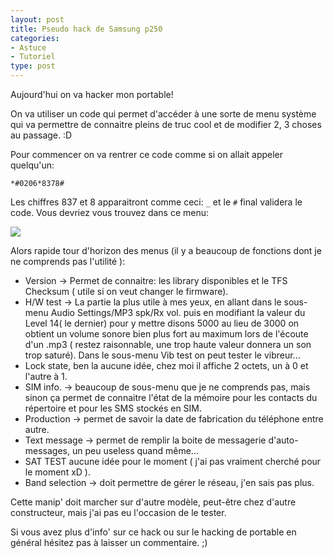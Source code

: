 ```yaml
---
layout: post
title: Pseudo hack de Samsung p250
categories:
- Astuce
- Tutoriel
type: post
---
```

Aujourd'hui on va hacker mon portable!

On va utiliser un code qui permet d'accéder à une sorte de menu système qui va permettre de connaitre pleins de truc cool et de modifier 2, 3 choses au passage. :D

Pour commencer on va rentrer ce code comme si on allait appeler quelqu'un:

`*#0206*8378#`

Les chiffres 837 et 8 apparaitront comme ceci: `_` et le `#` final validera le code. Vous devriez vous trouvez dans ce menu:

![](http://alexrio.fr/blog/wp-content/uploads/2011/03/hack_samsung.png)

Alors rapide tour d'horizon des menus (il y a beaucoup de fonctions dont je ne comprends pas l'utilité ):


* Version -&gt; Permet de connaitre: les library disponibles et le TFS Checksum ( utile si on veut changer le firmware).
* H/W test -&gt; La partie la plus utile à mes yeux, en allant dans le sous-menu Audio Settings/MP3 spk/Rx vol. puis en modifiant la valeur du Level 14( le dernier) pour y mettre disons 5000 au lieu de 3000 on obtient un volume sonore bien plus fort au maximum lors de l'écoute d'un .mp3 ( restez raisonnable, une trop haute valeur donnera un son trop saturé). Dans le sous-menu Vib test on peut tester le vibreur...
* Lock state, ben la aucune idée, chez moi il affiche 2 octets, un à 0 et l'autre à 1.
* SIM info. -&gt; beaucoup de sous-menu que je ne comprends pas, mais sinon ça permet de connaitre l'état de la mémoire pour les contacts du répertoire et pour les SMS stockés en SIM.
* Production -&gt; permet de savoir la date de fabrication du téléphone entre autre.
* Text message -&gt; permet de remplir la boite de messagerie d'auto-messages, un peu useless quand même...
* SAT TEST aucune idée pour le moment ( j'ai pas vraiment cherché pour le moment xD ).
* Band selection -&gt; doit permettre de gérer le réseau, j'en sais pas plus.

Cette manip' doit marcher sur d'autre modèle, peut-être chez d'autre constructeur, mais j'ai pas eu l'occasion de le tester.

Si vous avez plus d'info' sur ce hack ou sur le hacking de portable en général hésitez pas à laisser un commentaire. ;)

